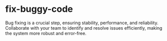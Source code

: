 # fix-buggy-code

Bug fixing is a crucial step, ensuring stability, performance, and reliability. Collaborate with your team to identify and resolve issues efficiently, making the system more robust and error-free. 
